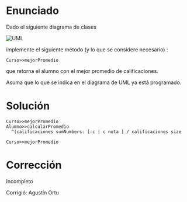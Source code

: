 # Enunciado

Dado el siguiente diagrama de clases

![UML](Pregunta1.png)

implemente el siguiente método (y lo que se considere necesario) :

`Curso>>mejorPromedio`

que retorna el alumno con el mejor promedio de calificaciones.

Asuma que lo que se indica en el diagrama de UML ya está programado.

# Solución

```smalltalk
Curso>>mejorPromedio
Alumno>>calcularPromedio
  ^(calificaciones sumNumbers: [:c | c nota ] / calificaciones size

Curso>>mejorPromedio

```

# Corrección

Incompleto

Corrigió: Agustín Ortu